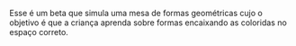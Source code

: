 Esse é um beta que simula uma mesa de formas geométricas cujo o objetivo é que a criança aprenda sobre formas encaixando as coloridas no espaço correto.